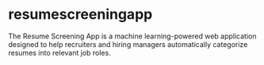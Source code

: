 # resumescreeningapp
The Resume Screening App is a machine learning-powered web application designed to help recruiters and hiring managers automatically categorize resumes into relevant job roles. 
